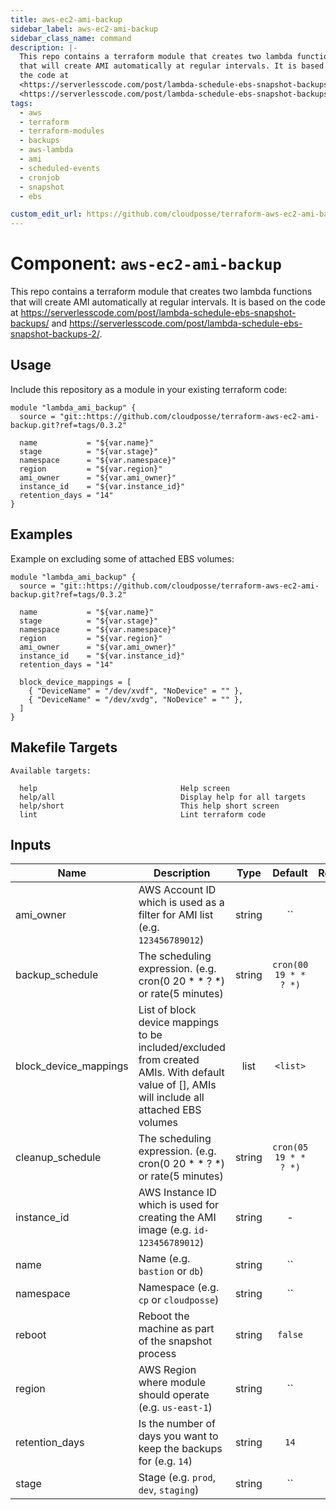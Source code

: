 ```yaml
---
title: aws-ec2-ami-backup
sidebar_label: aws-ec2-ami-backup
sidebar_class_name: command
description: |-
  This repo contains a terraform module that creates two lambda functions
  that will create AMI automatically at regular intervals. It is based on
  the code at
  <https://serverlesscode.com/post/lambda-schedule-ebs-snapshot-backups/> and
  <https://serverlesscode.com/post/lambda-schedule-ebs-snapshot-backups-2/>.
tags:
  - aws
  - terraform
  - terraform-modules
  - backups
  - aws-lambda
  - ami
  - scheduled-events
  - cronjob
  - snapshot
  - ebs

custom_edit_url: https://github.com/cloudposse/terraform-aws-ec2-ami-backup/edit/master/README.md
---
```


# Component: `aws-ec2-ami-backup`
This repo contains a terraform module that creates two lambda functions
that will create AMI automatically at regular intervals. It is based on
the code at
<https://serverlesscode.com/post/lambda-schedule-ebs-snapshot-backups/> and
<https://serverlesscode.com/post/lambda-schedule-ebs-snapshot-backups-2/>.






## Usage

Include this repository as a module in your existing terraform code:

```hcl
module "lambda_ami_backup" {
  source = "git::https://github.com/cloudposse/terraform-aws-ec2-ami-backup.git?ref=tags/0.3.2"

  name           = "${var.name}"
  stage          = "${var.stage}"
  namespace      = "${var.namespace}"
  region         = "${var.region}"
  ami_owner      = "${var.ami_owner}"
  instance_id    = "${var.instance_id}"
  retention_days = "14"
}
```




## Examples

Example on excluding some of attached EBS volumes:

```hcl
module "lambda_ami_backup" {
  source = "git::https://github.com/cloudposse/terraform-aws-ec2-ami-backup.git?ref=tags/0.3.2"

  name           = "${var.name}"
  stage          = "${var.stage}"
  namespace      = "${var.namespace}"
  region         = "${var.region}"
  ami_owner      = "${var.ami_owner}"
  instance_id    = "${var.instance_id}"
  retention_days = "14"

  block_device_mappings = [
    { "DeviceName" = "/dev/xvdf", "NoDevice" = "" },
    { "DeviceName" = "/dev/xvdg", "NoDevice" = "" },
  ]
}
```



## Makefile Targets
```
Available targets:

  help                                Help screen
  help/all                            Display help for all targets
  help/short                          This help short screen
  lint                                Lint terraform code

```

## Inputs

| Name | Description | Type | Default | Required |
|------|-------------|:----:|:-----:|:-----:|
| ami_owner | AWS Account ID which is used as a filter for AMI list (e.g. `123456789012`) | string | `` | no |
| backup_schedule | The scheduling expression. (e.g. cron(0 20 * * ? *) or rate(5 minutes) | string | `cron(00 19 * * ? *)` | no |
| block_device_mappings | List of block device mappings to be included/excluded from created AMIs. With default value of [], AMIs will include all attached EBS volumes | list | `<list>` | no |
| cleanup_schedule | The scheduling expression. (e.g. cron(0 20 * * ? *) or rate(5 minutes) | string | `cron(05 19 * * ? *)` | no |
| instance_id | AWS Instance ID which is used for creating the AMI image (e.g. `id-123456789012`) | string | - | yes |
| name | Name  (e.g. `bastion` or `db`) | string | `` | no |
| namespace | Namespace (e.g. `cp` or `cloudposse`) | string | `` | no |
| reboot | Reboot the machine as part of the snapshot process | string | `false` | no |
| region | AWS Region where module should operate (e.g. `us-east-1`) | string | `` | no |
| retention_days | Is the number of days you want to keep the backups for (e.g. `14`) | string | `14` | no |
| stage | Stage (e.g. `prod`, `dev`, `staging`) | string | `` | no |



